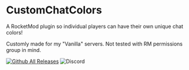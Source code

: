 # CustomChatColors
A RocketMod plugin so individual players can have their own unique chat colors!

Customly made for my "Vanilla" servers. Not tested with RM permissions group in mind.

[![Github All Releases](https://img.shields.io/github/downloads/PSPlugins/CustomChatColors/total.svg)]()
![Discord](https://img.shields.io/discord/483456891498921994?label=Discord&logo=Discord)
